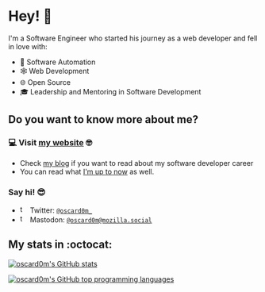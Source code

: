 
# Hey! 👋

I'm a Software Engineer who started his journey as a web developer and fell in love with:

- 🤖 Software Automation
- 🕸 Web Development
- 🌐 Open Source
- 🎓 Leadership and Mentoring in Software Development

## Do you want to know more about me? 
### 💻 Visit [my website](https://oscardom.dev) 🤓
- Check [my blog](https://www.oscardom.dev/blog) if you want to read about my software developer career
- You can read what [I'm up to now](https://www.oscardom.dev/now) as well.
### Say hi! 😎
   - <img src="https://user-images.githubusercontent.com/2574275/189500553-685e13bf-d320-4399-9170-6444d4653d11.png" alt="twitter logo" height="16px"> Twitter: [`@oscard0m_`](https://twitter.com/oscard0m_)
   - <img src="https://user-images.githubusercontent.com/2574275/220764474-36f7a98d-9393-433a-95b9-3743046c5ebc.png" alt="twitter logo" height="16px"> Mastodon: [`@oscard0m@mozilla.social`](https://mozilla.social/@oscard0m)

## My stats in :octocat:
[![oscard0m's GitHub stats](https://github-readme-stats.vercel.app/api?username=oscard0m&count_private=true&show_icons=true&theme=great-gatsby)](https://github.com/anuraghazra/github-readme-stats)

[![oscard0m's GitHub top programming languages](https://github-readme-stats.vercel.app/api/top-langs/?username=oscard0m&langs_count=8&layout=compact&theme=great-gatsby)](https://github.com/anuraghazra/github-readme-stats)
